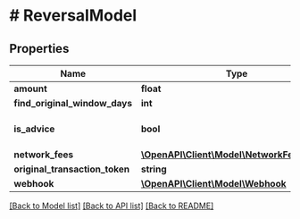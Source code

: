 # # ReversalModel

## Properties

Name | Type | Description | Notes
------------ | ------------- | ------------- | -------------
**amount** | **float** |  |
**find_original_window_days** | **int** |  | [optional]
**is_advice** | **bool** |  | [optional] [default to false]
**network_fees** | [**\OpenAPI\Client\Model\NetworkFeeModel[]**](NetworkFeeModel.md) |  | [optional]
**original_transaction_token** | **string** |  |
**webhook** | [**\OpenAPI\Client\Model\Webhook**](Webhook.md) |  | [optional]

[[Back to Model list]](../../README.md#models) [[Back to API list]](../../README.md#endpoints) [[Back to README]](../../README.md)
